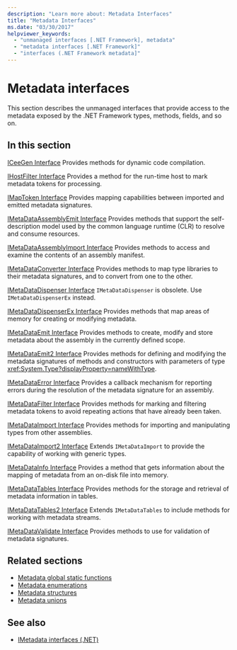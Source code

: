 ```yaml
---
description: "Learn more about: Metadata Interfaces"
title: "Metadata Interfaces"
ms.date: "03/30/2017"
helpviewer_keywords:
  - "unmanaged interfaces [.NET Framework], metadata"
  - "metadata interfaces [.NET Framework]"
  - "interfaces (.NET Framework metadata]"
---
```

# Metadata interfaces

This section describes the unmanaged interfaces that provide access to the metadata exposed by the .NET Framework types, methods, fields, and so on.

## In this section

 [ICeeGen Interface](iceegen-interface.md)
 Provides methods for dynamic code compilation.

 [IHostFilter Interface](ihostfilter-interface.md)
 Provides a method for the run-time host to mark metadata tokens for processing.

 [IMapToken Interface](imaptoken-interface.md)
 Provides mapping capabilities between imported and emitted metadata signatures.

 [IMetaDataAssemblyEmit Interface](imetadataassemblyemit-interface.md)
 Provides methods that support the self-description model used by the common language runtime (CLR) to resolve and consume resources.

 [IMetaDataAssemblyImport Interface](imetadataassemblyimport-interface.md)
 Provides methods to access and examine the contents of an assembly manifest.

 [IMetaDataConverter Interface](imetadataconverter-interface.md)
 Provides methods to map type libraries to their metadata signatures, and to convert from one to the other.

 [IMetaDataDispenser Interface](imetadatadispenser-interface.md)
 `IMetaDataDispenser` is obsolete. Use `IMetaDataDispenserEx` instead.

 [IMetaDataDispenserEx Interface](imetadatadispenserex-interface.md)
 Provides methods that map areas of memory for creating or modifying metadata.

 [IMetaDataEmit Interface](imetadataemit-interface.md)
 Provides methods to create, modify and store metadata about the assembly in the currently defined scope.

 [IMetaDataEmit2 Interface](imetadataemit2-interface.md)
 Provides methods for defining and modifying the metadata signatures of methods and constructors with parameters of type <xref:System.Type?displayProperty=nameWithType>.

 [IMetaDataError Interface](imetadataerror-interface.md)
 Provides a callback mechanism for reporting errors during the resolution of the metadata signature for an assembly.

 [IMetaDataFilter Interface](imetadatafilter-interface.md)
 Provides methods for marking and filtering metadata tokens to avoid repeating actions that have already been taken.

 [IMetaDataImport Interface](imetadataimport-interface.md)
 Provides methods for importing and manipulating types from other assemblies.

 [IMetaDataImport2 Interface](imetadataimport2-interface.md)
 Extends `IMetaDataImport` to provide the capability of working with generic types.

 [IMetaDataInfo Interface](imetadatainfo-interface.md)
 Provides a method that gets information about the mapping of metadata from an on-disk file into memory.

 [IMetaDataTables Interface](imetadatatables-interface.md)
 Provides methods for the storage and retrieval of metadata information in tables.

 [IMetaDataTables2 Interface](imetadatatables2-interface.md)
 Extends `IMetaDataTables` to include methods for working with metadata streams.

 [IMetaDataValidate Interface](imetadatavalidate-interface.md)
 Provides methods to use for validation of metadata signatures.

## Related sections

- [Metadata global static functions](metadata-global-static-functions.md)
- [Metadata enumerations](metadata-enumerations.md)
- [Metadata structures](metadata-structures.md)
- [Metadata unions](metadata-unions.md)

## See also

- [IMetadata interfaces (.NET)](../../../core/unmanaged-api/metadata/imetadata-interfaces.md)
